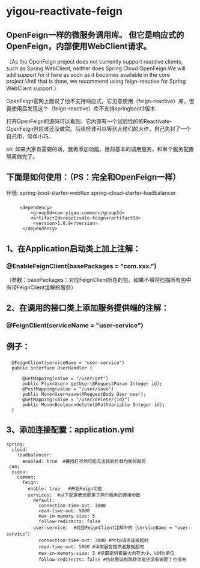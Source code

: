 ​
# yigou-reactivate-feign
## OpenFeign一样的微服务调用库。 但它是响应式的OpenFeign，内部使用WebClient请求。

（As the OpenFeign project does not currently support reactive clients, such as Spring WebClient, neither does Spring Cloud OpenFeign.We will add support for it here as soon as it becomes available in the core project.Until that is done, we recommend using feign-reactive for Spring WebClient support.）

OpenFeign官网上面说了他不支持响应式，它见意使用（feign-reactive）库，但我使用后发现这个（feign-reactive）库不支持springboot3版本.

打开OpenFeign的源码可以看到，它内部有一个试验性的的Reactivate-OpenFeign但应该还没做完。后续应该可以等到大佬们的大作，自己先封了一个自己用，简单小巧。

so: 如果大家有需要的话，我再添加功能。目前基本的调用服务，和单个服务配置隔离做完了。

## 下面是如何使用：（PS：完全和OpenFeign一样）

环境: spring-boot-starter-webflux spring-cloud-starter-loadbalancer

 #####
         <dependency>
             <groupId>com.yigou.common</groupId>
             <artifactId>reactivate-feign</artifactId>
              <version>1.0.0</version>
          </dependency>
  

## 1、在Application启动类上加上注解：
### @EnableFeignClient(basePackages = "com.xxx.")

（参数：basePackages：对应FeignClient所在的包。如果不填将扫描所有包中有带FeignClient注解的服务）

## 2、在调用的接口类上添加服务提供端的注解： 
### @FeignClient(serviceName = "user-service")
## 例子：
###
      @FeignClient(serviceName = "user-service")
      public interface UserHandler {
      
          @GetMapping(value = "/user/get")
          public Flux<User> getUser(@RequestParam Integer id);
          @PostMapping(value = "/user/save")
          public Mono<User>save(@RequestBody User user);
          @GetMapping(value = "/user/delete/{id}")
          public Mono<Boolean>delete(@PathVariable Integer id);
      }
## 3、添加连接配置：application.yml
####
    spring:  
      cloud:  
        loadbalancer:   
          enabled: true  #要找打不然可能无法找到负载均衡的服务  
     com:  
      yigou:  
        common:  
          feign:  
            enable: true   #开始Feign功能  
            services:  #以下配置表示配置了两个服务的连接参数  
              default:  
                connection-time-out: 3000  
                read-time-out: 5000  
                max-in-memory-size: 5  
                follow-redirects: false  
              user-service:  #对应FeignClient注解中的（serviceName = "user-service"）  
                connection-time-out: 3000 #http请求连接超时  
                read-time-out: 5000 #读取服务提供者数据超时  
                max-in-memory-size: 5 #读取提供者最大内存大小，以M为单位  
                follow-redirects: false #目前重试和跳转功能还没有做配了也没用  
    
